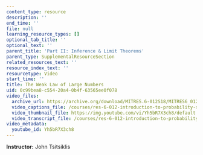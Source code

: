 ```yaml
---
content_type: resource
description: ''
end_time: ''
file: null
learning_resource_types: []
optional_tab_title: ''
optional_text: ''
parent_title: 'Part II: Inference & Limit Theorems'
parent_type: SupplementalResourceSection
related_resources_text: ''
resource_index_text: ''
resourcetype: Video
start_time: ''
title: The Weak Law of Large Numbers
uid: 0c99bea8-c554-20a4-0b4f-63565ee0f078
video_files:
  archive_url: https://archive.org/download/MITRES.6-012S18/MITRES6_012S18_L18-04_300k.mp4
  video_captions_file: /courses/res-6-012-introduction-to-probability-spring-2018/2e19e638d48d52d1814dbbf71b60ca1f_Yh5bR7X3ch8.vtt
  video_thumbnail_file: https://img.youtube.com/vi/Yh5bR7X3ch8/default.jpg
  video_transcript_file: /courses/res-6-012-introduction-to-probability-spring-2018/dacac7324216098216ff309ec2de3914_Yh5bR7X3ch8.pdf
video_metadata:
  youtube_id: Yh5bR7X3ch8
---
```


**Instructor:** John Tsitsiklis